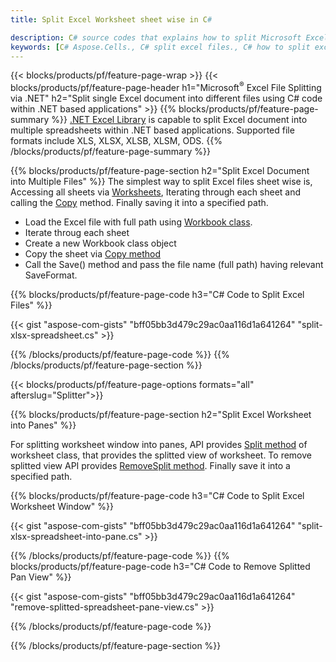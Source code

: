 ```yaml
---
title: Split Excel Worksheet sheet wise in C#

description: C# source codes that explains how to split Microsoft Excel files into multiple files in Visual C#.NET applications
keywords: [C# Aspose.Cells., C# split excel files., C# how to split excel files into multiple files., C# excel splitter., C# split Cell., Cell splitter using C#]
---
```


{{< blocks/products/pf/feature-page-wrap >}}
{{< blocks/products/pf/feature-page-header h1="Microsoft<sup>&reg;</sup> Excel File Splitting via .NET" h2="Split single Excel document into different files using C# code within .NET based applications" >}}
{{% blocks/products/pf/feature-page-summary %}}
[.NET Excel Library](/cells/net/) is capable to split Excel document into multiple spreadsheets within .NET based applications. Supported file formats include XLS, XLSX, XLSB, XLSM, ODS.
{{% /blocks/products/pf/feature-page-summary  %}}

{{% blocks/products/pf/feature-page-section  h2="Split Excel Document into Multiple Files" %}}
The simplest way to split Excel files sheet wise is, Accessing all sheets via [Worksheets](https://reference.aspose.com/cells/net/aspose.cells/workbook/properties/worksheets), Iterating through each sheet and calling the [Copy](https://reference.aspose.com/cells/net/aspose.cells/worksheet/methods/copy) method. Finally saving it into a specified path. 

+  Load the Excel file with full path using [Workbook class](https://reference.aspose.com/cells/net/aspose.cells/workbook).
+  Iterate throug each sheet
+  Create a new Workbook class object
+  Copy the sheet via [Copy method](https://reference.aspose.com/cells/net/aspose.cells/worksheet/methods/copy)
+  Call the Save() method and pass the file name (full path) having relevant SaveFormat.

{{% blocks/products/pf/feature-page-code h3="C# Code to Split Excel Files" %}}

{{< gist "aspose-com-gists" "bff05bb3d479c29ac0aa116d1a641264" "split-xlsx-spreadsheet.cs" >}}

{{% /blocks/products/pf/feature-page-code  %}}
{{% /blocks/products/pf/feature-page-section %}}

{{< blocks/products/pf/feature-page-options formats="all" afterslug="Splitter">}}

{{% blocks/products/pf/feature-page-section  h2="Split Excel Worksheet into Panes" %}}

For splitting worksheet window into panes, API provides [Split method](https://reference.aspose.com/cells/net/aspose.cells/worksheet/methods/split) of worksheet class, that provides the splitted view of worksheet. To remove splitted view API provides [RemoveSplit method](https://reference.aspose.com/cells/net/aspose.cells/worksheet/methods/removesplit). Finally save it into a specified path. 

{{% blocks/products/pf/feature-page-code h3="C# Code to Split Excel Worksheet Window" %}}

{{< gist "aspose-com-gists" "bff05bb3d479c29ac0aa116d1a641264" "split-xlsx-spreadsheet-into-pane.cs" >}}

{{% /blocks/products/pf/feature-page-code  %}}
{{% blocks/products/pf/feature-page-code h3="C# Code to Remove Splitted Pan View" %}}

{{< gist "aspose-com-gists" "bff05bb3d479c29ac0aa116d1a641264" "remove-splitted-spreadsheet-pane-view.cs" >}}

{{% /blocks/products/pf/feature-page-code  %}}

{{% /blocks/products/pf/feature-page-section %}}

